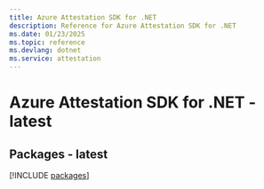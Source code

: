 ```yaml
---
title: Azure Attestation SDK for .NET
description: Reference for Azure Attestation SDK for .NET
ms.date: 01/23/2025
ms.topic: reference
ms.devlang: dotnet
ms.service: attestation
---
```

# Azure Attestation SDK for .NET - latest
## Packages - latest
[!INCLUDE [packages](attestation-index.md)]